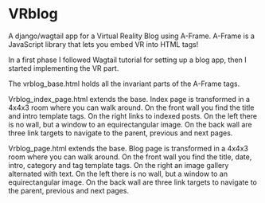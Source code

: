 # VRblog
A django/wagtail app for a Virtual Reality Blog using A-Frame.
A-Frame is a JavaScript library that lets you embed VR into HTML tags!

In a first phase I followed Wagtail tutorial for setting up a blog app, then I
started implementing the VR part.

The vrblog_base.html holds all the invariant parts of the A-Frame tags.

Vrblog_index_page.html extends the base. Index page is transformed in a 4x4x3 
room where you can walk around. On the front wall you find the title and intro
template tags. On the right links to indexed posts.
On the left there is no wall, but a window to an equirectangular image. 
On the back wall are three link targets to navigate to the parent, previous and 
next pages.

Vrblog_page.html extends the base. Blog page is transformed in a 4x4x3 room
where you can walk around. On the front wall you find the title, date, intro,
category and tag template tags. On the right an image gallery alternated with text.
On the left there is no wall, but a window to an equirectangular image. 
On the back wall are three link targets to navigate to the parent, previous and 
next pages.
